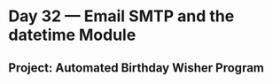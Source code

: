 <h1>Day 32 — Email SMTP and the datetime Module</h1>
<h2>Project: Automated Birthday Wisher Program</h2>